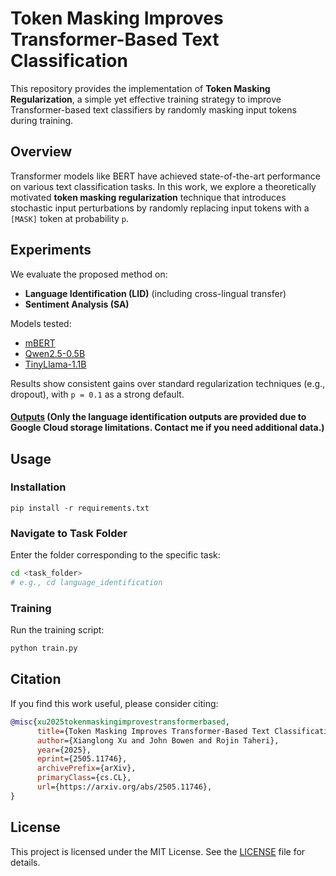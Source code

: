 # Token Masking Improves Transformer-Based Text Classification

This repository provides the implementation of **Token Masking Regularization**, a simple yet effective training strategy to improve Transformer-based text classifiers by randomly masking input tokens during training.

## Overview

Transformer models like BERT have achieved state-of-the-art performance on various text classification tasks. In this work, we explore a theoretically motivated **token masking regularization** technique that introduces stochastic input perturbations by randomly replacing input tokens with a `[MASK]` token at probability `p`.

## Experiments

We evaluate the proposed method on:

- **Language Identification (LID)** (including cross-lingual transfer)
- **Sentiment Analysis (SA)**

Models tested:
- [mBERT](https://huggingface.co/bert-base-multilingual-cased)
- [Qwen2.5-0.5B](https://huggingface.co/Qwen)
- [TinyLlama-1.1B](https://huggingface.co/TinyLlama)

Results show consistent gains over standard regularization techniques (e.g., dropout), with `p = 0.1` as a strong default.

#### [Outputs](https://drive.google.com/file/d/1qPCmsRjCW8hDfxfMY-CG04E7s-oXGCqL/view?usp=sharing) (Only the language identification outputs are provided due to Google Cloud storage limitations. Contact me if you need additional data.)

## Usage

### Installation

```
pip install -r requirements.txt
```

### Navigate to Task Folder

Enter the folder corresponding to the specific task:

```bash
cd <task_folder>
# e.g., cd language_identification
```

### Training

Run the training script:

```bash
python train.py
```

## Citation

If you find this work useful, please consider citing:

```bibtex
@misc{xu2025tokenmaskingimprovestransformerbased,
      title={Token Masking Improves Transformer-Based Text Classification}, 
      author={Xianglong Xu and John Bowen and Rojin Taheri},
      year={2025},
      eprint={2505.11746},
      archivePrefix={arXiv},
      primaryClass={cs.CL},
      url={https://arxiv.org/abs/2505.11746}, 
}
```

## License

This project is licensed under the MIT License. See the [LICENSE](LICENSE) file for details.
